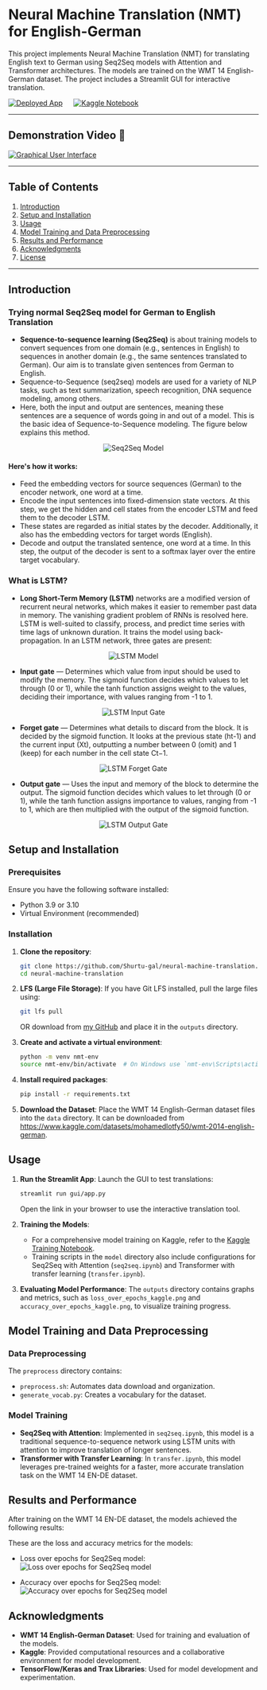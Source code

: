 # Neural Machine Translation (NMT) for English-German

This project implements Neural Machine Translation (NMT) for translating English text to German using Seq2Seq models with Attention and Transformer architectures. The models are trained on the WMT 14 English-German dataset. The project includes a Streamlit GUI for interactive translation.

[![Deployed App](https://img.shields.io/badge/Streamlit-App%20Live-brightgreen?logo=Streamlit&logoColor=white&style=for-the-badge)](https://neural-machine-translation-ashish.streamlit.app/) &emsp; [![Kaggle Notebook](https://img.shields.io/badge/Kaggle-Notebook-blue?logo=kaggle&logoColor=white&style=for-the-badge)](https://www.kaggle.com/code/shurtugal3023/neural-machine-translation)  

---

## Demonstration Video 🎥

<!-- Video ./outputs/demo.webm -->
[![Graphical User Interface](./outputs/gui.png)](https://github.com/user-attachments/assets/6abd2d55-cf14-4b15-a6c1-b557be926ab1)

---

## Table of Contents
1. [Introduction](#introduction)
2. [Setup and Installation](#setup-and-installation)
3. [Usage](#usage)
4. [Model Training and Data Preprocessing](#model-training-and-data-preprocessing)
5. [Results and Performance](#results-and-performance)
6. [Acknowledgments](#acknowledgments)
7. [License](#license)

---

## Introduction

### Trying normal Seq2Seq model for German to English Translation

- **Sequence-to-sequence learning (Seq2Seq)** is about training models to convert sequences from one domain (e.g., sentences in English) to sequences in another domain (e.g., the same sentences translated to German). Our aim is to translate given sentences from German to English.
- Sequence-to-Sequence (seq2seq) models are used for a variety of NLP tasks, such as text summarization, speech recognition, DNA sequence modeling, among others.
- Here, both the input and output are sentences, meaning these sentences are a sequence of words going in and out of a model. This is the basic idea of Sequence-to-Sequence modeling. The figure below explains this method.

<p align="center">
  <img src="https://cdn.analyticsvidhya.com/wp-content/uploads/2019/01/enc_dec_simple.png" alt="Seq2Seq Model">
</p>

#### Here's how it works:

- Feed the embedding vectors for source sequences (German) to the encoder network, one word at a time.
- Encode the input sentences into fixed-dimension state vectors. At this step, we get the hidden and cell states from the encoder LSTM and feed them to the decoder LSTM.
- These states are regarded as initial states by the decoder. Additionally, it also has the embedding vectors for target words (English).
- Decode and output the translated sentence, one word at a time. In this step, the output of the decoder is sent to a softmax layer over the entire target vocabulary.

### What is LSTM?

- **Long Short-Term Memory (LSTM)** networks are a modified version of recurrent neural networks, which makes it easier to remember past data in memory. The vanishing gradient problem of RNNs is resolved here. LSTM is well-suited to classify, process, and predict time series with time lags of unknown duration. It trains the model using back-propagation. In an LSTM network, three gates are present:

<p align="center">
  <img src="https://miro.medium.com/max/700/1*MwU5yk8f9d6IcLybvGgNxA.jpeg" alt="LSTM Model">
</p>

- **Input gate** — Determines which value from input should be used to modify the memory. The sigmoid function decides which values to let through (0 or 1), while the tanh function assigns weight to the values, deciding their importance, with values ranging from -1 to 1.

<p align="center">
  <img src="https://miro.medium.com/max/500/1*k1lxwjsxxn8O4BEiVlQNdg.png" alt="LSTM Input Gate">
</p>

- **Forget gate** — Determines what details to discard from the block. It is decided by the sigmoid function. It looks at the previous state (ht-1) and the current input (Xt), outputting a number between 0 (omit) and 1 (keep) for each number in the cell state Ct−1.

<p align="center">
  <img src="https://miro.medium.com/max/500/1*bQnecA5sy_eepNkL8I-95A.png" alt="LSTM Forget Gate">
</p>

- **Output gate** — Uses the input and memory of the block to determine the output. The sigmoid function decides which values to let through (0 or 1), while the tanh function assigns importance to values, ranging from -1 to 1, which are then multiplied with the output of the sigmoid function.

<p align="center">
  <img src="https://miro.medium.com/max/700/1*s8532P11PgGi2sZqikZ2kA.png" alt="LSTM Output Gate">
</p>


## Setup and Installation

### Prerequisites

Ensure you have the following software installed:
- Python 3.9 or 3.10
- Virtual Environment (recommended)

### Installation

1. **Clone the repository**:
   ```bash
   git clone https://github.com/Shurtu-gal/neural-machine-translation.git
   cd neural-machine-translation
   ```

2. **LFS (Large File Storage)**:
   If you have Git LFS installed, pull the large files using:
   ```bash
   git lfs pull
   ```

   OR download from [my GitHub](https://github.com/Shurtu-gal/neural-machine-translation/raw/refs/heads/main/outputs/ende_wmt32k.pkl.gz) and place it in the `outputs` directory.

3. **Create and activate a virtual environment**:
   ```bash
   python -m venv nmt-env
   source nmt-env/bin/activate  # On Windows use `nmt-env\Scripts\activate`
   ```

4. **Install required packages**:
   ```bash
   pip install -r requirements.txt
   ```

5. **Download the Dataset**:
   Place the WMT 14 English-German dataset files into the `data` directory. It can be downloaded from https://www.kaggle.com/datasets/mohamedlotfy50/wmt-2014-english-german.

## Usage

1. **Run the Streamlit App**:
   Launch the GUI to test translations:
   ```bash
   streamlit run gui/app.py
   ```
   Open the link in your browser to use the interactive translation tool.

2. **Training the Models**:
   - For a comprehensive model training on Kaggle, refer to the [Kaggle Training Notebook](https://www.kaggle.com/code/shurtugal3023/neural-machine-translation).
   - Training scripts in the `model` directory also include configurations for Seq2Seq with Attention (`seq2seq.ipynb`) and Transformer with transfer learning (`transfer.ipynb`).

3. **Evaluating Model Performance**:
   The `outputs` directory contains graphs and metrics, such as `loss_over_epochs_kaggle.png` and `accuracy_over_epochs_kaggle.png`, to visualize training progress.

## Model Training and Data Preprocessing

### Data Preprocessing
The `preprocess` directory contains:
- `preprocess.sh`: Automates data download and organization.
- `generate_vocab.py`: Creates a vocabulary for the dataset.

### Model Training
- **Seq2Seq with Attention**: Implemented in `seq2seq.ipynb`, this model is a traditional sequence-to-sequence network using LSTM units with attention to improve translation of longer sentences.
- **Transformer with Transfer Learning**: In `transfer.ipynb`, this model leverages pre-trained weights for a faster, more accurate translation task on the WMT 14 EN-DE dataset.

## Results and Performance

After training on the WMT 14 EN-DE dataset, the models achieved the following results:

These are the loss and accuracy metrics for the models:
- Loss over epochs for Seq2Seq model:
![Loss over epochs for Seq2Seq model](./outputs/loss_over_epochs_kaggle.png)

- Accuracy over epochs for Seq2Seq model:
![Accuracy over epochs for Seq2Seq model](./outputs/accuracy_over_epochs_kaggle.png)

## Acknowledgments

- **WMT 14 English-German Dataset**: Used for training and evaluation of the models.
- **Kaggle**: Provided computational resources and a collaborative environment for model development.
- **TensorFlow/Keras and Trax Libraries**: Used for model development and experimentation.